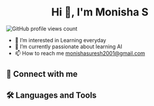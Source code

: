 <h1 align="center"> Hi 👋, I'm Monisha S</h1>

![GitHub profile views count](https://komarev.com/ghpvc/?username=Monishasuresh&color=green)
- 👀 I’m interested in Learning everyday
- 🌱 I’m currently passionate about learning AI
- 📫 How to reach me monishasuresh2001@gmail.com

## 💬 Connect with me

## 🛠️  Languages and Tools
<!---
Monishasuresh/Monishasuresh is a ✨ special ✨ repository because its `README.md` (this file) appears on your GitHub profile.
You can click the Preview link to take a look at your changes.
--->
